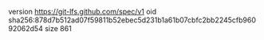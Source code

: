 version https://git-lfs.github.com/spec/v1
oid sha256:878d7b512ad07f59811b52ebec5d231b1a61b07cbfc2bb2245cfb96092062d54
size 861
